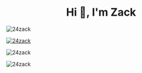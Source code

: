<h1 align="center">Hi 👋, I'm Zack</h1>


<p align="left"> <img src="https://komarev.com/ghpvc/?username=24zack&label=Profile%20views&color=0e75b6&style=flat" alt="24zack" /> </p>

<p align="left"> <a href="https://github.com/ryo-ma/github-profile-trophy"><img src="https://github-profile-trophy.vercel.app/?username=24zack" alt="24zack" /></a> </p>




<p><img align="center" src="https://github-readme-stats.vercel.app/api/top-langs?username=24zack&show_icons=true&locale=en&layout=compact" alt="24zack" /></p>


<p><img align="center" src="https://github-readme-streak-stats.herokuapp.com/?user=24zack&" alt="24zack" /></p>
